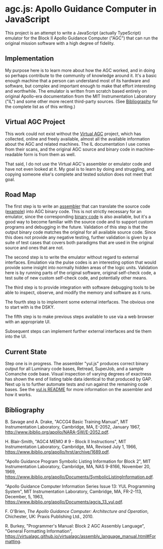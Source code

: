 # agc.js: Apollo Guidance Computer in JavaScript

This project is an attempt to write a JavaScript (actually TypeScript) emulator for the Block II Apollo Guidance Computer ("AGC") that can run the original mission software with a high degree of fidelity.

## Implementation

My purpose here is to learn more about how the AGC worked, and in doing so perhaps contribute to the community of knowledge around it. It's a basic enough machine that a person can understand most of its hardware and software, but complex and important enough to make that effort interesting and worthwhile.
The emulator is written from scratch based entirely on original Apollo-era documentation from the MIT Instrumentation Laboratory ("IL") and some other more recent third-party sources. (See [Bibliography](#user-content-bibliography) for the complete list as of this writing.)

## Virtual AGC Project

This work could not exist without the [Virtual AGC][1] project, which has collected, online and freely available, almost all the available information about the AGC and related machines. The IL documentation I use comes from their scans, and the original AGC source and binary code in machine-readable form is from them as well.

That said, I do not use the Virtual AGC's assembler or emulator code and have not even looked at it. My goal is to learn by doing and struggling, and copying someone else's complete and tested solution does not meet that goal.

## Road Map

The first step is to write an [assembler][4] that can translate the source code ([example][2]) into AGC binary code. This is not strictly necessary for an emulator, since the corresponding [binary code][3] is also available, but it's a good way to become familiar with the source code and to support custom programs and debugging in the future. Validation of this step is that the output binary code matches the original for all available source code. Since this does not provide any negative testing, further validation is given by a suite of test cases that covers both paradigms that are used in the original source and ones that are not.

The second step is to write the emulator without regard to external interfaces. Emulation via the pulse codes is an interesting option that would provide some insight into normally hidden areas of the logic units. Validation here is by running parts of the original software, original self-check code, a test suite of new custom self-check code, and potentially other means.

The third step is to provide integration with software debugging tools to be able to inspect, observe, and modify the memory and software as it runs.

The fourth step is to implement some external interfaces. The obvious one to start with is the DSKY.

The fifth step is to make previous steps available to use via a web browser with an appropriate UI.

Subsequent steps can implement further external interfaces and tie them into the UI.

## Current State

Step one is in progress. The assembler "yul.js" produces correct binary output for all Luminary code bases, Retread, SuperJob, and a sample Comanche code base. Visual inspection of varying degrees of exactness has shown the end of listing table data identical to that produced by GAP. Next up is to further automate tests and run against the remaining code bases. See the [yul.js README][5] for more information on the assembler and how it works.

[1]: https://virtualagc.github.io/virtualagc/index.html
[2]: https://github.com/virtualagc/virtualagc/tree/master/Luminary099
[3]: https://github.com/virtualagc/virtualagc/blob/master/Luminary099/Luminary099.binsource
[4]: https://github.com/smithery1/agc.js/tree/main/src/yul.js
[5]: https://github.com/smithery1/agc.js/tree/main/src/yul.js/README.md

## Bibliography

B\. Savage and A. Drake, "ACCG4 Basic Training Manual", MIT Instrumentation Laboratory, Cambridge, MA, E-2052, January 1967, http://www.ibiblio.org/apollo/NARA-SW/E-2052.pdf.

H\. Blair-Smith, "AGC4 MEMO # 9 - Block II Instructions", MIT Instrumentation Laboratory, Cambridge, MA, Revised July 1, 1966, https://www.ibiblio.org/apollo/hrst/archive/1689.pdf.

"Apollo Guidance Program Symbolic Listing Information for Block 2", MIT Instrumentation Laboratory, Cambridge, MA, NAS 9-8166, November 20, 1969, https://www.ibiblio.org/apollo/Documents/SymbolicListingInformation.pdf.

"Apollo Guidance Computer Information Series Issue 13: YUL Programming System", MIT Instrumentation Laboratory, Cambridge, MA, FR-2-113, December, 5, 1963, https://www.ibiblio.org/apollo/Documents/agcis_13_yul.pdf.

F\. O'Brien, *The Apollo Guidance Computer: Architecture and Operation*, Chichester, UK: Praxis Publishing Ltd., 2010.

R\. Burkey, "Programmer's Manual: Block 2 AGC Assembly Language", "General Formatting Information", https://virtualagc.github.io/virtualagc/assembly_language_manual.html#Formatting.
